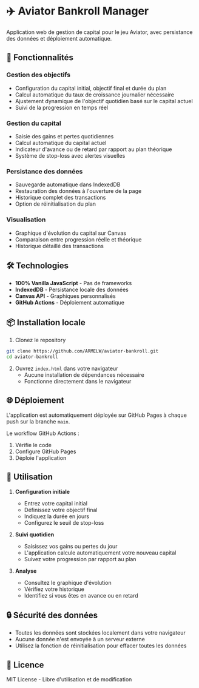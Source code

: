 # ✈️ Aviator Bankroll Manager

Application web de gestion de capital pour le jeu Aviator, avec persistance des données et déploiement automatique.

## 🚀 Fonctionnalités

### Gestion des objectifs
- Configuration du capital initial, objectif final et durée du plan
- Calcul automatique du taux de croissance journalier nécessaire
- Ajustement dynamique de l'objectif quotidien basé sur le capital actuel
- Suivi de la progression en temps réel

### Gestion du capital
- Saisie des gains et pertes quotidiennes
- Calcul automatique du capital actuel
- Indicateur d'avance ou de retard par rapport au plan théorique
- Système de stop-loss avec alertes visuelles

### Persistance des données
- Sauvegarde automatique dans IndexedDB
- Restauration des données à l'ouverture de la page
- Historique complet des transactions
- Option de réinitialisation du plan

### Visualisation
- Graphique d'évolution du capital sur Canvas
- Comparaison entre progression réelle et théorique
- Historique détaillé des transactions

## 🛠️ Technologies

- **100% Vanilla JavaScript** - Pas de frameworks
- **IndexedDB** - Persistance locale des données
- **Canvas API** - Graphiques personnalisés
- **GitHub Actions** - Déploiement automatique

## 📦 Installation locale

1. Clonez le repository
```bash
git clone https://github.com/ARMELW/aviator-bankroll.git
cd aviator-bankroll
```

2. Ouvrez `index.html` dans votre navigateur
   - Aucune installation de dépendances nécessaire
   - Fonctionne directement dans le navigateur

## 🌐 Déploiement

L'application est automatiquement déployée sur GitHub Pages à chaque push sur la branche `main`.

Le workflow GitHub Actions :
1. Vérifie le code
2. Configure GitHub Pages
3. Déploie l'application

## 📖 Utilisation

1. **Configuration initiale**
   - Entrez votre capital initial
   - Définissez votre objectif final
   - Indiquez la durée en jours
   - Configurez le seuil de stop-loss

2. **Suivi quotidien**
   - Saisissez vos gains ou pertes du jour
   - L'application calcule automatiquement votre nouveau capital
   - Suivez votre progression par rapport au plan

3. **Analyse**
   - Consultez le graphique d'évolution
   - Vérifiez votre historique
   - Identifiez si vous êtes en avance ou en retard

## 🔒 Sécurité des données

- Toutes les données sont stockées localement dans votre navigateur
- Aucune donnée n'est envoyée à un serveur externe
- Utilisez la fonction de réinitialisation pour effacer toutes les données

## 📝 Licence

MIT License - Libre d'utilisation et de modification

